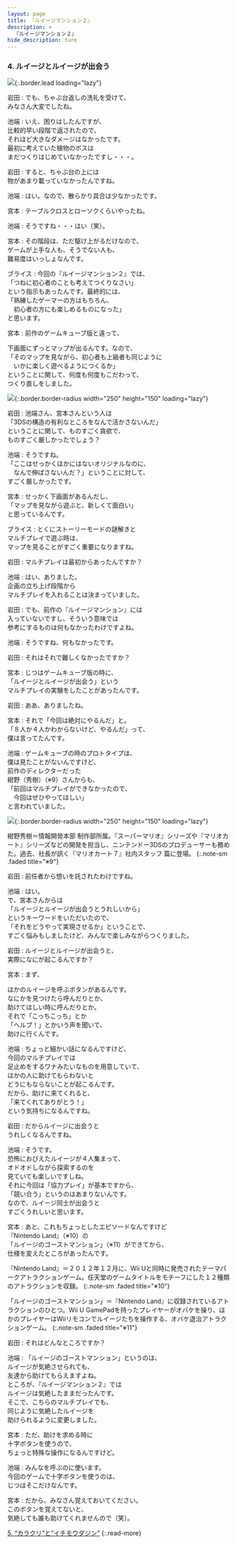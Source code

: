 ```yaml
---
layout: page
title: 『ルイージマンション２』
description: >
  『ルイージマンション２』
hide_description: ture
---
```


### 4. ルイージとルイージが出会う

![](/interviews/jp/3ds/aggj/vol1/img/mainvisual4.jpg){:.border.lead loading="lazy"}

岩田
: でも、ちゃぶ台返しの洗礼を受けて、<br>みなさん大変でしたね。

池端
: いえ、困りはしたんですが、<br>比較的早い段階で返されたので、<br>それほど大きなダメージはなかったです。<br>最初に考えていた植物のボスは<br>まだつくりはじめていなかったですし・・・。

岩田
: すると、ちゃぶ台の上には<br>物があまり載っていなかったんですね。

池端
: はい。なので、散らかり具合は少なかったです。

宮本
: テーブルクロスとローソクくらいやったね。

池端
: そうですね・・・はい（笑）。

宮本
: その階段は、ただ駆け上がるだけなので、<br>ゲームが上手な人も、そうでない人も、<br>難易度はいっしょなんです。

ブライス
: 今回の『ルイージマンション２』では、<br>「つねに初心者のことも考えてつくりなさい」<br>という指示もあったんです。最終的には、<br>「熟練したゲーマーの方はもちろん、<br>　初心者の方にも楽しめるものになった」<br>と思います。

宮本
: 前作のゲームキューブ版と違って、<br>

下画面にずっとマップが出るんです。なので、<br>「そのマップを見ながら、初心者も上級者も同じように<br>　いかに楽しく遊べるようにつくるか」<br>ということに関して、何度も何度もこだわって、<br>つくり直しをしました。

![](/interviews/jp/3ds/aggj/vol1/img/photo15.jpg){:.border.border-radius width="250" height="150"  loading="lazy"}

岩田
: 池端さん、宮本さんという人は<br>「3DSの構造の有利なところをなんで活かさないんだ」<br>ということに関して、ものすごく貪欲で、<br>ものすごく厳しかったでしょう？

池端
: そうですね。<br>「ここはせっかくほかにはないオリジナルなのに、<br>　なんで伸ばさないんだ？」ということに対して、<br>すごく厳しかったです。

宮本
: せっかく下画面があるんだし、<br>「マップを見ながら遊ぶと、新しくて面白い」<br>と思っているんです。

ブライス
: とくにストーリーモードの謎解きと<br>マルチプレイで遊ぶ時は、<br>マップを見ることがすごく重要になりますね。

岩田
: マルチプレイは最初からあったんですか？

池端
: はい、ありました。<br>企画の立ち上げ段階から<br>マルチプレイを入れることは決まっていました。

岩田
: でも、前作の『ルイージマンション』には<br>入っていないですし、そういう意味では<br>参考にするものは何もなかったわけですよね。

池端
: そうですね、何もなかったです。

岩田
: それはそれで難しくなかったですか？

宮本
: じつはゲームキューブ版の時に、<br>「ルイージとルイージが出会う」という<br>マルチプレイの実験をしたことがあったんです。

岩田
: ああ、ありましたね。

宮本
: それで「今回は絶対にやるんだ」と。<br>「８人か４人かわからないけど、やるんだ」って、<br>僕は言ってたんです。

池端
: ゲームキューブの時のプロトタイプは、<br>僕は見たことがないんですけど、<br>前作のディレクターだった<br>紺野（秀樹）（※9）さんからも、<br>「前回はマルチプレイができなかったので、<br>　今回はぜひやってほしい」<br>と言われていました。

![](/interviews/jp/3ds/aggj/vol1/img/photo16.jpg){:.border.border-radius width="250" height="150"  loading="lazy"}



紺野秀樹＝情報開発本部 制作部所属。『スーパーマリオ』シリーズや『マリオカート』シリーズなどの開発を担当し、ニンテンドー3DSのプロデューサーも務めた。過去、社長が訊く『マリオカート７』社内スタッフ 篇に登場。
{:.note-sm .faded title="※9"}

岩田
: 前任者から想いを託されたわけですね。

池端
: はい。<br>で、宮本さんからは<br>「ルイージとルイージが出会うとうれしいから」<br>というキーワードをいただいたので、<br>「それをどうやって実現させるか」ということで、<br>すごく悩みもしましたけど、みんなで楽しみながらつくりました。

岩田
: ルイージとルイージが出会うと、<br>実際になにが起こるんですか？

宮本
: まず、

ほかのルイージを呼ぶボタンがあるんです。<br>なにかを見つけたら呼んだりとか、<br>助けてほしい時に呼んだりとか。<br>それで「こっちこっち」とか<br>「ヘルプ！」とかいう声を聞いて、<br>助けに行くんです。

池端
: ちょっと細かい話になるんですけど、<br>今回のマルチプレイでは<br>足止めをするワナみたいなものを用意していて、<br>ほかの人に助けてもらわないと<br>どうにもならないことが起こるんです。<br>だから、助けに来てくれると、<br>「来てくれてありがとう！」<br>という気持ちになるんですね。

岩田
: だからルイージに出会うと<br>うれしくなるんですね。

池端
: そうです。<br>恐怖におびえたルイージが４人集まって、<br>オドオドしながら探索するのを<br>見ていても楽しいですしね。<br>それに今回は「協力プレイ」が基本ですから、<br>「競い合う」というのはあまりないんです。<br>なので、ルイージ同士が出会うと<br>すごくうれしいと思います。

宮本
: あと、これもちょっとしたエピソードなんですけど<br>『Nintendo Land』（※10）の<br>「ルイージのゴーストマンション」（※11）ができてから、<br>仕様を変えたところがあったんです。


『Nintendo Land』＝２０１２年１２月に、Wii Uと同時に発売されたテーマパークアトラクションゲーム。任天堂のゲームタイトルをモチーフにした１２種類のアトラクションを収録。
{:.note-sm .faded title="※10"}


「ルイージのゴーストマンション」＝『Nintendo Land』に収録されているアトラクションのひとつ。Wii U GamePadを持ったプレイヤーがオバケを操り、ほかのプレイヤーはWiiリモコンでルイージたちを操作する、オバケ退治アトラクションゲーム。
{:.note-sm .faded title="※11"}

岩田
: それはどんなところですか？

池端
: 「ルイージのゴーストマンション」というのは、<br>ルイージが気絶させられても、<br>友達から助けてもらえますよね。<br>ところが、『ルイージマンション２』では<br>ルイージは気絶したままだったんです。<br>そこで、こちらのマルチプレイでも、<br>同じように気絶したルイージを<br>助けられるように変更しました。

宮本
: ただ、助けを求める時に<br>十字ボタンを使うので、<br>ちょっと特殊な操作になるんですけど。

池端
: みんなを呼ぶのに使います。<br>今回のゲームで十字ボタンを使うのは、<br>じつはそこだけなんです。

宮本
: だから、みなさん覚えておいてください。<br>このボタンを覚えてないと、<br>気絶しても誰も助けてくれませんので（笑）。



[5. “カラクリ”と“イチモウダジン”](5.md)
{:.read-more}
